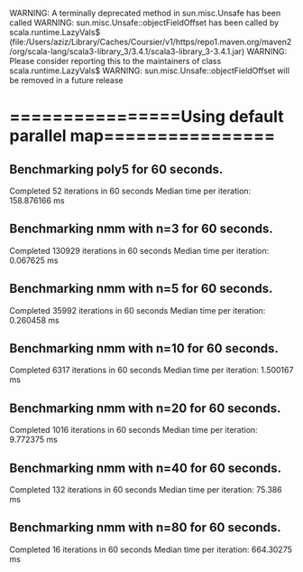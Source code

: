 WARNING: A terminally deprecated method in sun.misc.Unsafe has been called
WARNING: sun.misc.Unsafe::objectFieldOffset has been called by scala.runtime.LazyVals$ (file:/Users/aziz/Library/Caches/Coursier/v1/https/repo1.maven.org/maven2/org/scala-lang/scala3-library_3/3.4.1/scala3-library_3-3.4.1.jar)
WARNING: Please consider reporting this to the maintainers of class scala.runtime.LazyVals$
WARNING: sun.misc.Unsafe::objectFieldOffset will be removed in a future release
# ================Using default parallel map================
## Benchmarking poly5 for 60 seconds.
Completed 52 iterations in 60 seconds
Median time per iteration: 158.876166 ms
## Benchmarking nmm with n=3 for 60 seconds.
Completed 130929 iterations in 60 seconds
Median time per iteration: 0.067625 ms
## Benchmarking nmm with n=5 for 60 seconds.
Completed 35992 iterations in 60 seconds
Median time per iteration: 0.260458 ms
## Benchmarking nmm with n=10 for 60 seconds.
Completed 6317 iterations in 60 seconds
Median time per iteration: 1.500167 ms
## Benchmarking nmm with n=20 for 60 seconds.
Completed 1016 iterations in 60 seconds
Median time per iteration: 9.772375 ms
## Benchmarking nmm with n=40 for 60 seconds.
Completed 132 iterations in 60 seconds
Median time per iteration: 75.386 ms
## Benchmarking nmm with n=80 for 60 seconds.
Completed 16 iterations in 60 seconds
Median time per iteration: 664.30275 ms
